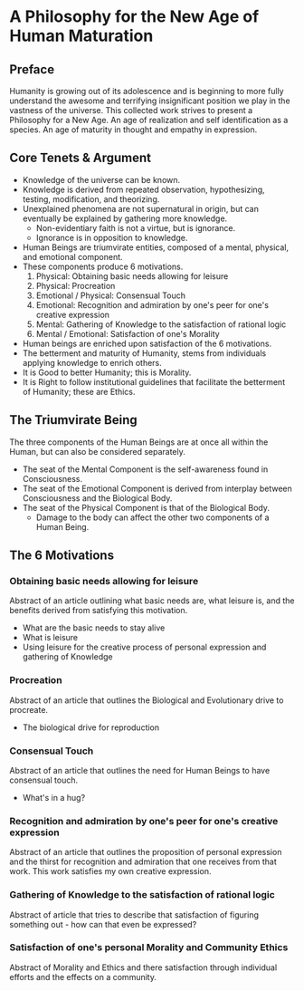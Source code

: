 # A Philosophy for the New Age of Human Maturation

## Preface

Humanity is growing out of its adolescence and is beginning to more fully understand the awesome and terrifying insignificant position we play in the vastness of the universe. This collected work strives to present a Philosophy for a New Age. An age of realization and self identification as a species. An age of maturity in thought and empathy in expression. 

## Core Tenets & Argument
* Knowledge of the universe can be known. 
* Knowledge is derived from repeated observation, hypothesizing, testing, modification, and theorizing. 
* Unexplained phenomena are not supernatural in origin, but can eventually be explained by gathering more knowledge.
    - Non-evidentiary faith is not a virtue, but is ignorance. 
    - Ignorance is in opposition to knowledge.
* Human Beings are triumvirate entities, composed of a mental, physical, and emotional component.
* These components produce 6 motivations.
    1. Physical: Obtaining basic needs allowing for leisure
    2. Physical: Procreation
    3. Emotional / Physical: Consensual Touch
    4. Emotional: Recognition and admiration by one's peer for one's creative expression
    5. Mental: Gathering of Knowledge to the satisfaction of rational logic
    6. Mental / Emotional: Satisfaction of one's Morality     
* Human beings are enriched upon satisfaction of the 6 motivations. 
* The betterment and maturity of Humanity, stems from individuals applying knowledge to enrich others.
* It is Good to better Humanity; this is Morality.
* It is Right to follow institutional guidelines that facilitate the betterment of Humanity; these are Ethics.

## The Triumvirate Being 
The three components of the Human Beings are at once all within the Human, but can also be considered separately. 

* The seat of the Mental Component is the self-awareness found in Consciousness. 
* The seat of the Emotional Component is derived from interplay between Consciousness and the Biological Body.
* The seat of the Physical Component is that of the Biological Body.
    - Damage to the body can affect the other two components of a Human Being. 

## The 6 Motivations

### Obtaining basic needs allowing for leisure
Abstract of an article outlining what basic needs are, what leisure is, and the benefits derived from satisfying this motivation.
* What are the basic needs to stay alive
* What is leisure
* Using leisure for the creative process of personal expression and gathering of Knowledge

### Procreation
Abstract of an article that outlines the Biological and Evolutionary drive to procreate.
* The biological drive for reproduction

### Consensual Touch
Abstract of an article that outlines the need for Human Beings to have consensual touch. 
* What's in a hug?

### Recognition and admiration by one's peer for one's creative expression
Abstract of an article that outlines the proposition of personal expression and the thirst for recognition and admiration that one receives from that work. This work satisfies my own creative expression.

### Gathering of Knowledge to the satisfaction of rational logic
Abstract of article that tries to describe that satisfaction of figuring something out - how can that even be expressed?

### Satisfaction of one's personal Morality and Community Ethics
Abstract of Morality and Ethics and there satisfaction through individual efforts and the effects on a community. 
